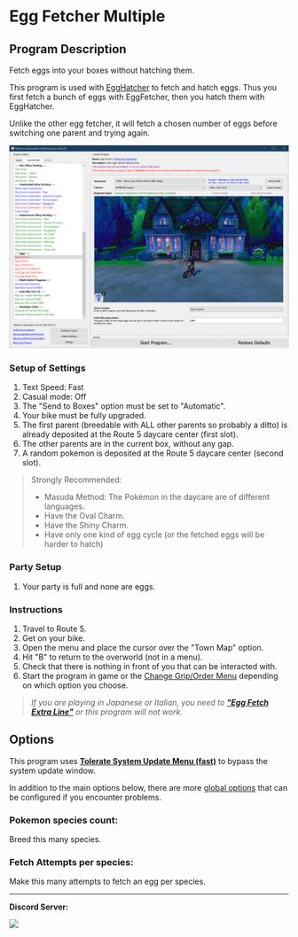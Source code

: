 # Egg Fetcher Multiple

## Program Description

Fetch eggs into your boxes without hatching them.

This program is used with [EggHatcher](EggHatcher.md) to fetch and hatch eggs. Thus you first fetch a bunch of eggs with EggFetcher, then you hatch them with EggHatcher.

Unlike the other egg fetcher, it will fetch a chosen number of eggs before switching one parent and trying again.

<img src="images/EggFetcher2-0.png">

### Setup of Settings

1. Text Speed: Fast
2. Casual mode: Off
3. The "Send to Boxes" option must be set to "Automatic".
4. Your bike must be fully upgraded.
5. The first parent (breedable with ALL other parents so probably a ditto) is already deposited at the Route 5 daycare center (first slot).
6. The other parents are in the current box, without any gap.
7. A random pokemon is deposited at the Route 5 daycare center (second slot).

> Strongly Recommended:
> - Masuda Method: The Pokémon in the daycare are of different languages.
> - Have the Oval Charm.
> - Have the Shiny Charm.
> - Have only one kind of egg cycle (or the fetched eggs will be harder to hatch)

### Party Setup

1. Your party is full and none are eggs.

### Instructions

1. Travel to Route 5.
2. Get on your bike.
3. Open the menu and place the cursor over the "Town Map" option.
4. Hit "B" to return to the overworld (not in a menu).
5. Check that there is nothing in front of you that can be interacted with.
6. Start the program in game or the [Change Grip/Order Menu](https://github.com/PokemonAutomation/Microcontroller/blob/master/Wiki/Programs/NintendoSwitch/ChangeGripOrderMenu.md) depending on which option you choose.

> *If you are playing in Japanese or Italian, you need to [**"Egg Fetch Extra Line"**](PokemonSettings.md#egg-fetch-extra-line) or this program will not work.*

## Options

This program uses [**Tolerate System Update Menu (fast)**](/Wiki/Programs/NintendoSwitch/FrameworkSettings.md#tolerate-system-update-menu-fast) to bypass the system update window.

In addition to the main options below, there are more [global options](PokemonSettings.md) that can be configured if you encounter problems.

### Pokemon species count:

Breed this many species.

### Fetch Attempts per species:

Make this many attempts to fetch an egg per species.


<hr>

**Discord Server:** 

[<img src="https://canary.discordapp.com/api/guilds/695809740428673034/widget.png?style=banner2">](https://discord.gg/cQ4gWxN)



